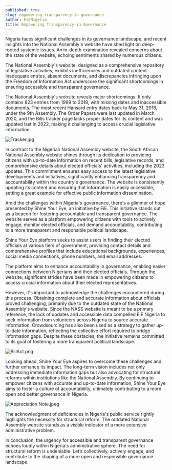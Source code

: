 ```yaml
---
published: true
slug: empowering-transparency-in-governance
author: EiENigeria
title: Empowering Transparency in Governance
---
```



Nigeria faces significant challenges in its governance landscape, and recent insights into the National Assembly's website have shed light on deep-rooted systemic issues. An in-depth examination revealed concerns about the state of the website, echoing sentiments shared by numerous citizens. 

The National Assembly's website, designed as a comprehensive repository of legislative activities, exhibits inefficiencies and outdated content. Inadequate entries, absent documents, and discrepancies infringing upon the Freedom of Information Act underscore the significant shortcomings in ensuring accessible and transparent governance.

The National Assembly's website reveals major shortcomings. It only contains 823 entries from 1999 to 2018, with missing dates and inaccessible documents. The most recent Hansard entry dates back to May 31, 2018, under the 9th Assembly. The Order Papers were last updated in March 2020, and the Bills tracker page lacks proper dates for its content and was updated last in 2022, making it challenging to access crucial legislative information.



![Tracker.jpg]({{site.baseurl}}/media/prose-images/Tracker.jpg)


In contrast to the Nigerian National Assembly website, the South African National Assembly website shines through its dedication to providing citizens with up-to-date information on recent bills, legislative records, and comprehensive details about elected officials' activities, including the 2023 updates. This commitment ensures easy access to the latest legislative developments and initiatives, significantly enhancing transparency and accountability within the country's governance. The website is consistently updating its content and ensuring that information is easily accessible, setting a great example for effective public information dissemination.






Amid the challenges within Nigeria's governance, there's a glimmer of hope presented by Shine Your Eye, an initiative by EiE.  This initiative stands out as a beacon for fostering accountable and transparent governance. The website serves as a platform empowering citizens with tools to actively engage, monitor elected officials, and demand accountability, contributing to a more transparent and responsible political landscape.

Shine Your Eye platform seeks to assist users in finding their elected officials at various tiers of government, providing contact details and comprehensive profiles that include educational backgrounds, experiences, social media connections, phone numbers, and email addresses.




The platform aims to enhance accountability in governance, enabling easier connections between Nigerians and their elected officials. Through the website, significant strides have been made in empowering citizens to access crucial information about their elected representatives. 




However, it's important to acknowledge the challenges encountered during this process. Obtaining complete and accurate information about officials proved challenging, primarily due to the outdated state of the National Assembly's website. Since the NASS website is meant to be a primary reference, the lack of updates and accessible data compelled EiE Nigeria to seek information from volunteers across Nigeria to source accurate information. Crowdsourcing has also been used as a strategy to gather up-to-date information, reflecting the collective effort required to bridge information gaps.  Despite these obstacles, the initiative remains committed to its goal of fostering a more transparent political landscape.


![BillAct.png]({{site.baseurl}}/media/prose-images/BillAct.png)


Looking ahead, Shine Your Eye aspires to overcome these challenges and further enhance its impact. The long-term vision includes not only addressing immediate information gaps but also advocating for structural reforms within institutions like the National Assembly. By continuing to empower citizens with accurate and up-to-date information, Shine Your Eye aims to foster a culture of accountability, ultimately contributing to a more open and better governance in Nigeria.


![Appreciation Note.jpeg]({{site.baseurl}}/media/prose-images/Appreciation%20Note.jpeg)

                 
The acknowledgment of deficiencies in Nigeria's public service rightly highlights the necessity for structural reform. The outdated National Assembly website stands as a visible indicator of a more extensive administrative problem. 

In conclusion, the urgency for accessible and transparent governance echoes loudly within Nigeria's administrative sphere. The need for structural reform is undeniable. Let’s collectively, actively engage, and contribute to the shaping of a more open and responsible governance landscape.
